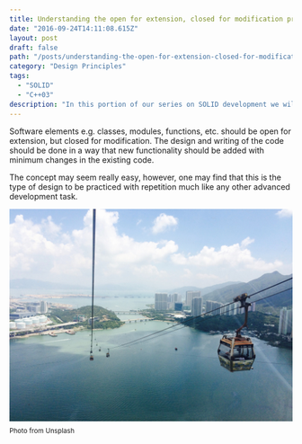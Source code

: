 ```yaml
---
title: Understanding the open for extension, closed for modification principle
date: "2016-09-24T14:11:08.615Z"
layout: post
draft: false
path: "/posts/understanding-the-open-for-extension-closed-for-modification-principle/"
category: "Design Principles"
tags:
  - "SOLID"
  - "C++03"
description: "In this portion of our series on SOLID development we will learn how to work with the open closed principle that helps to promote code scalability."
---
```

Software elements e.g. classes, modules, functions, etc. should be open for extension, but closed for modification. The design and writing of the code should be done in a way that new functionality should be added with minimum changes in the existing code.

The concept may seem really easy, however, one may find that this is the type of design to be practiced with repetition much like any other advanced development task.

![OCP.](./1.jpg)<sub>Photo from Unsplash</sub>